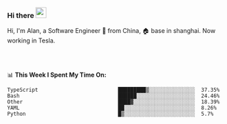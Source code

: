 ### Hi there <img src="https://media.giphy.com/media/hvRJCLFzcasrR4ia7z/giphy.gif" width="25px">

<!-- ![visitors](https://visitor-badge.glitch.me/badge?page_id=dislfyer.dislfyer) -->

Hi, I'm Alan, a Software Engineer 🚀 from China, 🏠 base in shanghai. Now working in Tesla.

<br/>
<br/>

📊 **This Week I Spent My Time On:**


<!--START_SECTION:waka-->

```text
TypeScript                          █████████▒░░░░░░░░░░░░░░░  37.35%
Bash                                ██████░░░░░░░░░░░░░░░░░░░  24.46%
Other                               ████▓░░░░░░░░░░░░░░░░░░░░  18.39%
YAML                                ██░░░░░░░░░░░░░░░░░░░░░░░  8.26%
Python                              █▒░░░░░░░░░░░░░░░░░░░░░░░  5.7%
```

<!--END_SECTION:waka-->

<!--
**About Me:**
 -->
